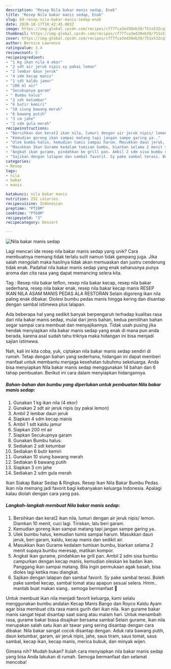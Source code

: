 ```yaml
---
description: "Resep Nila bakar manis sedap, Enak"
title: "Resep Nila bakar manis sedap, Enak"
slug: 60-resep-nila-bakar-manis-sedap-enak
date: 2020-10-17T18:42:45.003Z
image: https://img-global.cpcdn.com/recipes/cf77fca3ed30eb39/751x532cq70/nila-bakar-manis-sedap-foto-resep-utama.jpg
thumbnail: https://img-global.cpcdn.com/recipes/cf77fca3ed30eb39/751x532cq70/nila-bakar-manis-sedap-foto-resep-utama.jpg
cover: https://img-global.cpcdn.com/recipes/cf77fca3ed30eb39/751x532cq70/nila-bakar-manis-sedap-foto-resep-utama.jpg
author: Bernice Lawrence
ratingvalue: 3.4
reviewcount: 5
recipeingredient:
- "1 kg ikan nila 4 ekor"
- "2 sdt air jeruk nipis sy pakai lemon"
- "2 lembar daun jeruk"
- "4 sdm kecap manis"
- "1 sdt kaldu jamur"
- "200 ml air"
- "Secukupnya garam"
- " Bumbu halus"
- "2 sdt ketumbar"
- "6 butir kemiri"
- "10 siung bawang merah"
- "6 bawang putih"
- "3 cm jahe"
- "2 sdm gula merah"
recipeinstructions:
- "Bersihkan dan kerat2 ikan nila, lumuri dengan air jeruk nipis/ lemon. Diamkan 10 menit, cuci lagi. Tiriskan, lalu beri garam."
- "Kemudian goreng ikan sampai matang tapi jangan sampe garing ya.."
- "Ulek bumbu halus, kemudian tumis sampai harum. Masukkan daun jeruk, beri garam, kaldu, kecap manis dan sedikit air."
- "Masukkan Ikan Gurame kedalam tumisan bumbu, biarkan selama 2 menit supaya bumbu meresap, matikan kompor."
- "Angkat ikan gurame, pindahkan ke grill pan. Ambil 2 sdm sisa bumbu campurkan dengan kecap manis, kemudian oleskan ke badan ikan. Panggang ikan sampai matang. Bila ingin permukaan agak basah, bisa dioles lagi ketika mau diangkat."
- "Sajikan dengan lalapan dan sambal favorit. Sy pake sambal terasi. Boleh pake sambel kecap, sambal tomat atau apapun sesuai selera. Hmm.. mantab buat makan siang.. semoga bermanfaat 🤗"
categories:
- Resep
tags:
- nila
- bakar
- manis

katakunci: nila bakar manis 
nutrition: 252 calories
recipecuisine: Indonesian
preptime: "PT20M"
cooktime: "PT60M"
recipeyield: "3"
recipecategory: Dessert

---
```



![Nila bakar manis sedap](https://img-global.cpcdn.com/recipes/cf77fca3ed30eb39/751x532cq70/nila-bakar-manis-sedap-foto-resep-utama.jpg)

Lagi mencari ide resep nila bakar manis sedap yang unik? Cara membuatnya memang tidak terlalu sulit namun tidak gampang juga. Jika salah mengolah maka hasilnya tidak akan memuaskan dan justru cenderung tidak enak. Padahal nila bakar manis sedap yang enak seharusnya punya aroma dan cita rasa yang dapat memancing selera kita.

Tag : Resep nila bakar teflon, resep nila bakar kecap, resep nila bakar sederhana, resep nila bakar enak, resep nila bakar kecap manis RESEP IKAN NILA ASAM MANIS PEDAS ALA RESTORAN Selain digoreng ikan nila paling enak dibakar. Diolesi bumbu pedas manis hingga kering dan disantap dengan sambal istimewa plus lalapan.

Ada beberapa hal yang sedikit banyak berpengaruh terhadap kualitas rasa dari nila bakar manis sedap, mulai dari jenis bahan, kedua pemilihan bahan segar sampai cara membuat dan menyajikannya. Tidak usah pusing jika hendak menyiapkan nila bakar manis sedap yang enak di mana pun anda berada, karena asal sudah tahu triknya maka hidangan ini bisa menjadi sajian istimewa.


Nah, kali ini kita coba, yuk, ciptakan nila bakar manis sedap sendiri di rumah. Tetap dengan bahan yang sederhana, hidangan ini dapat memberi manfaat untuk membantu menjaga kesehatan tubuhmu sekeluarga. Anda bisa menyiapkan Nila bakar manis sedap menggunakan 14 bahan dan 6 tahap pembuatan. Berikut ini cara dalam menyiapkan hidangannya.

<!--inarticleads1-->

##### Bahan-bahan dan bumbu yang diperlukan untuk pembuatan Nila bakar manis sedap:

1. Gunakan 1 kg ikan nila (4 ekor)
1. Gunakan 2 sdt air jeruk nipis (sy pakai lemon)
1. Ambil 2 lembar daun jeruk
1. Siapkan 4 sdm kecap manis
1. Ambil 1 sdt kaldu jamur
1. Siapkan 200 ml air
1. Siapkan Secukupnya garam
1. Gunakan  Bumbu halus:
1. Sediakan 2 sdt ketumbar
1. Sediakan 6 butir kemiri
1. Gunakan 10 siung bawang merah
1. Sediakan 6 bawang putih
1. Siapkan 3 cm jahe
1. Sediakan 2 sdm gula merah


Ikan Siakap Bakar Sedap &amp; Ringkas. Resep Ikan Nila Bakar Bumbu Pedas. Ikan nila memang jadi favorit bagi kebanyakan keluarga Indonesia. Apalagi kalau diolah dengan cara yang pas. 

<!--inarticleads2-->

##### Langkah-langkah membuat Nila bakar manis sedap:

1. Bersihkan dan kerat2 ikan nila, lumuri dengan air jeruk nipis/ lemon. Diamkan 10 menit, cuci lagi. Tiriskan, lalu beri garam.
1. Kemudian goreng ikan sampai matang tapi jangan sampe garing ya..
1. Ulek bumbu halus, kemudian tumis sampai harum. Masukkan daun jeruk, beri garam, kaldu, kecap manis dan sedikit air.
1. Masukkan Ikan Gurame kedalam tumisan bumbu, biarkan selama 2 menit supaya bumbu meresap, matikan kompor.
1. Angkat ikan gurame, pindahkan ke grill pan. Ambil 2 sdm sisa bumbu campurkan dengan kecap manis, kemudian oleskan ke badan ikan. Panggang ikan sampai matang. Bila ingin permukaan agak basah, bisa dioles lagi ketika mau diangkat.
1. Sajikan dengan lalapan dan sambal favorit. Sy pake sambal terasi. Boleh pake sambel kecap, sambal tomat atau apapun sesuai selera. Hmm.. mantab buat makan siang.. semoga bermanfaat 🤗


Untuk membuat ikan nila menjadi favorit keluarga, kami selalu menggunakan bumbu andalan Kecap Manis Bango dan Royco Kaldu Ayam agar bisa membuat cita rasa manis gurih dari ikan nila. Ikan gurame bakar manis sangat tepat disantap saat siang atau malam hari. Untuk menambah rasa, gurame bakar biasa disajikan bersama sambal Selain gurame, ikan nila merupakan salah satu ikan air tawar yang sering disantap dengan cara dibakar. Nila bakar sangat cocok disantap dengan. Aduk rata bawang putih, daun ketumbar, garam, air jeruk nipis, jahe, saus tiram, saus tomat, saus sambal, kecap ikan, kecap manis, merica bubuk, dan minyak wijen. 

Gimana nih? Mudah bukan? Itulah cara menyiapkan nila bakar manis sedap yang bisa Anda lakukan di rumah. Semoga bermanfaat dan selamat mencoba!
